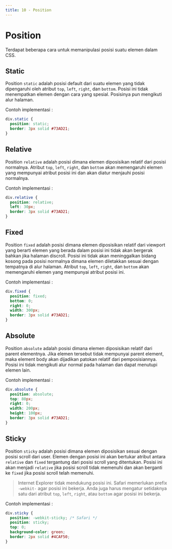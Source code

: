 ```yaml
---
title: 10 - Position
---
```


# Position

Terdapat beberapa cara untuk memanipulasi posisi suatu elemen dalam CSS.

## Static

Position `static` adalah posisi default dari suatu elemen yang tidak dipengaruhi oleh atribut `top`, `left`, `right`, dan `bottom`.
Posisi ini tidak menempatkan elemen dengan cara yang spesial. Posisinya pun mengikuti alur halaman.

Contoh implementasi :

```css
div.static {
  position: static;
  border: 3px solid #73AD21;
}
```

## Relative

Position `relative` adalah posisi dimana elemen diposisikan relatif dari posisi normalnya.
Atribut `top`, `left`, `right`, dan `bottom` akan memengaruhi elemen yang mempunyai atribut posisi ini dan akan diatur menjauhi posisi normalnya.

Contoh implementasi :

```css
div.relative {
  position: relative;
  left: 30px;
  border: 3px solid #73AD21;
}
```

## Fixed

Position `fixed` adalah posisi dimana elemen diposisikan relatif dari viewport yang berarti elemen yang berada dalam posisi ini tidak akan bergerak bahkan jika halaman discroll.
Posisi ini tidak akan meninggalkan bidang kosong pada posisi normalnya dimana elemen diletakkan sesuai dengan tempatnya di alur halaman.
Atribut `top`, `left`, `right`, dan `bottom` akan memengaruhi elemen yang mempunyai atribut posisi ini.

Contoh implementasi :

```css
div.fixed {
  position: fixed;
  bottom: 0;
  right: 0;
  width: 300px;
  border: 3px solid #73AD21;
}
```

## Absolute

Position `absolute` adalah posisi dimana elemen diposisikan relatif dari parent elementnya.
Jika elemen tersebut tidak mempunyai parent element, maka element body akan dijadikan patokan relatif dari pemposisiannya.
Posisi ini tidak mengikuti alur normal pada halaman dan dapat menutupi elemen lain.

Contoh implementasi :

```css
div.absolute {
  position: absolute;
  top: 80px;
  right: 0;
  width: 200px;
  height: 100px;
  border: 3px solid #73AD21;
}
```

## Sticky

Position `sticky` adalah posisi dimana elemen diposisikan sesuai dengan posisi scroll dari user.
Elemen dengan posisi ini akan bertukar atribut antara `relative` dan `fixed` tergantung dari posisi scroll yang ditentukan.
Posisi ini akan menjadi `relative` jika posisi scroll tidak memenuhi dan akan berganti ke `fixed` jika posisi scroll telah memenuhi.

> Internet Explorer tidak mendukung posisi ini. Safari memerlukan prefix `-webkit-` agar posisi ini bekerja. Anda juga harus mengatur setidaknya satu dari atribut `top`, `left`, `right`, atau `bottom` agar posisi ini bekerja.

Contoh implementasi :

```css
div.sticky {
  position: -webkit-sticky; /* Safari */
  position: sticky;
  top: 0;
  background-color: green;
  border: 2px solid #4CAF50;
}
```
